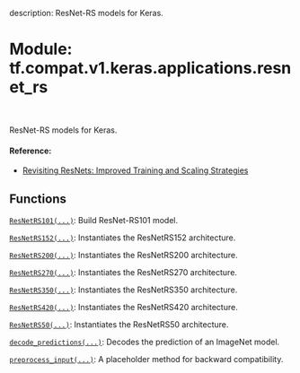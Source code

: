 description: ResNet-RS models for Keras.

<div itemscope itemtype="http://developers.google.com/ReferenceObject">
<meta itemprop="name" content="tf.compat.v1.keras.applications.resnet_rs" />
<meta itemprop="path" content="Stable" />
</div>

# Module: tf.compat.v1.keras.applications.resnet_rs

<!-- Insert buttons and diff -->

<table class="tfo-notebook-buttons tfo-api nocontent" align="left">

</table>



ResNet-RS models for Keras.



#### Reference:


- [Revisiting ResNets: Improved Training and Scaling Strategies](
    https://arxiv.org/pdf/2103.07579.pdf)

## Functions

[`ResNetRS101(...)`](../../../../../tf/keras/applications/resnet_rs/ResNetRS101.md): Build ResNet-RS101 model.

[`ResNetRS152(...)`](../../../../../tf/keras/applications/resnet_rs/ResNetRS152.md): Instantiates the ResNetRS152 architecture.

[`ResNetRS200(...)`](../../../../../tf/keras/applications/resnet_rs/ResNetRS200.md): Instantiates the ResNetRS200 architecture.

[`ResNetRS270(...)`](../../../../../tf/keras/applications/resnet_rs/ResNetRS270.md): Instantiates the ResNetRS270 architecture.

[`ResNetRS350(...)`](../../../../../tf/keras/applications/resnet_rs/ResNetRS350.md): Instantiates the ResNetRS350 architecture.

[`ResNetRS420(...)`](../../../../../tf/keras/applications/resnet_rs/ResNetRS420.md): Instantiates the ResNetRS420 architecture.

[`ResNetRS50(...)`](../../../../../tf/keras/applications/resnet_rs/ResNetRS50.md): Instantiates the ResNetRS50 architecture.

[`decode_predictions(...)`](../../../../../tf/keras/applications/resnet_rs/decode_predictions.md): Decodes the prediction of an ImageNet model.

[`preprocess_input(...)`](../../../../../tf/keras/applications/resnet_rs/preprocess_input.md): A placeholder method for backward compatibility.

